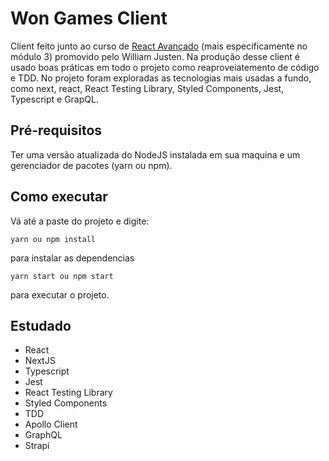 # Won Games Client

Client feito junto ao curso de [React Avançado](https://reactavancado.com.br/) (mais especificamente no módulo 3) promovido pelo William Justen. Na produção desse client é usado boas práticas em todo o projeto como reaproveiatemento de código e TDD. No projeto foram exploradas as tecnologias mais usadas a fundo, como next, react, React Testing Library, Styled Components, Jest, Typescript e GrapQL.


## Pré-requisitos
Ter uma versão atualizada do NodeJS instalada em sua maquina e um gerenciador de pacotes (yarn ou npm).

## Como executar
Vá até a paste do projeto e digite:
```
yarn ou npm install
```
para instalar as dependencias
```
yarn start ou npm start
```
para executar o projeto.

## Estudado
* React
* NextJS
* Typescript
* Jest
* React Testing Library
* Styled Components
* TDD
* Apollo Client
* GraphQL
* Strapi

